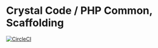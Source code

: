 # Crystal Code / PHP Common, Scaffolding

[![CircleCI](https://circleci.com/gh/crystalcodesoftware/php-common-scaffolding.svg?style=svg&circle-token=8d4d63190af365f5ac870eda2b0e7d3accbbb65f)](https://circleci.com/gh/crystalcodesoftware/php-common-scaffolding)
